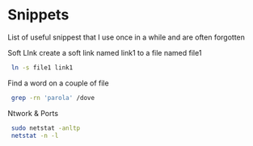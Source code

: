 # Snippets
List of useful snippest that I use once in a while and are often forgotten


Soft LInk 
create a soft link named link1 to a file named file1
```bash
 ln -s file1 link1
```

Find a word on a couple of file
```bash
 grep -rn 'parola' /dove
```

Ntwork & Ports
```bash
 sudo netstat -anltp
 netstat -n -l
```
 
